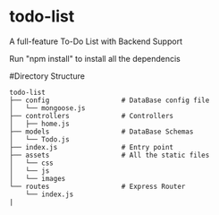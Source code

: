 # todo-list
A full-feature To-Do List with Backend Support

Run "npm install" to install all the dependencis

#Directory Structure
```
todo-list
├── config                  # DataBase config file
│   └── mongoose.js
├── controllers             # Controllers
│   ├── home.js
├── models                  # DataBase Schemas
│   └── Todo.js
├── index.js                # Entry point
├── assets                  # All the static files
│   └── css
│   └── js
│   └── images
└── routes                  # Express Router
    └── index.js
|
```
